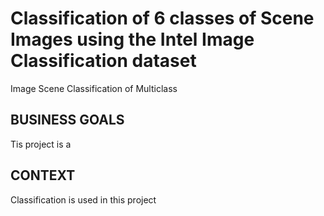 # Classification of 6 classes of Scene Images using the Intel Image Classification dataset
Image Scene Classification of Multiclass

## BUSINESS GOALS
Tis project is a

## CONTEXT
Classification is used in this project
